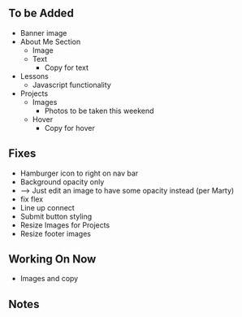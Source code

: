 ## To be Added
- Banner image
- About Me Section 
  - Image
  - Text
    - Copy for text
- Lessons
  - Javascript functionality
- Projects
  - Images
    - Photos to be taken this weekend
  - Hover
    - Copy for hover

## Fixes
-  Hamburger icon to right on nav bar
- Background opacity only
-  --> Just edit an image to have some opacity instead (per Marty)
- fix flex
- Line up connect
- Submit button styling
- Resize Images for Projects
- Resize footer images


## Working On Now
- Images and copy

## Notes

